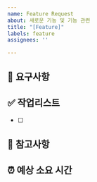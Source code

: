 ```yaml
---
name: Feature Request
about: 새로운 기능 및 기능 관련
title: "[Feature]"
labels: feature
assignees: ''

---
```


## 🔨 요구사항


## ✅ 작업리스트

- [ ]

## 🚧 참고사항


## ⏰ 예상 소요 시간
